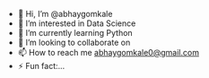 - 👋 Hi, I’m @abhaygomkale
- 👀 I’m interested in Data Science
- 🌱 I’m currently learning Python
- 💞️ I’m looking to collaborate on 
- 📫 How to reach me abhaygomkale0@gmail.com
- ⚡ Fun fact:...

<!---
abhaygomkale/abhaygomkale is a ✨ special ✨ repository because its `README.md` (this file) appears on your GitHub profile.
You can click the Preview link to take a look at your changes.
--->
